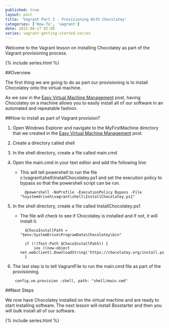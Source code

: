 ```yaml
---
published: true
layout: post
title: 'Vagrant Part 3 - Provisioning With Chocolatey'
categories: ['How-To', 'vagrant']
date: 2015-06-17 02:00
series: vagrant-getting-started-series
---
```

Welcome to the Vagrant lesson on installing Chocolatey as part of the Vagrant provisioning process.

{% include series.html %}


##Overview

The first thing we are going to do as part our provisioning is to install Chocolatey onto the virtual machine. 

As we saw in the [Easy Virtual Machine Management]({{site.url}}/vagrant-overview/) post, having Chocolatey on a machine allows you to easily install all of our software in an automated and repeatable fashion.

##How to install as part of Vagrant provision?

1. Open Windows Explorer and navigate to the MyFirstMachine directory that we created in the [Easy Virtual Machine Management]({{site.url}}/vagrant-overview/) post.
1. Create a directory called shell
1. In the shell directory, create a file called main.cmd
1. Open the main.cmd in your text editor and add the following line:
	* This will tell powershell to run the file c:\vagrant\shell\InstallChocolatey.ps1 and set the execution policy to bypass so that the powershell script can be run.  

			@powershell -NoProfile -ExecutionPolicy Bypass -File "%systemdrive%\vagrant\shell\InstallChocolatey.ps1"
	 
1. In the shell directory, create a file called InstallChocolatey.ps1
	* The file will check to see if Chocolatey is installed and if not, it will install it.
	 
			$ChocoInstallPath = "$env:SystemDrive\ProgramData\Chocolatey\bin"
						
			if (!(Test-Path $ChocoInstallPath)) {
			    iex ((new-object net.webclient).DownloadString('https://chocolatey.org/install.ps1'))
			}

1. The last step is to tell VagrantFile to run the main.cmd file as part of the provisioning.
  	
	  	config.vm.provision :shell, path: "shell/main.cmd"

##Next Steps

We now have Chocolatey installed on the virtual machine and are ready to start installing software.  The next lesson will install Boxstarter and then you will bulk install all of our software.   

{% include series.html %}